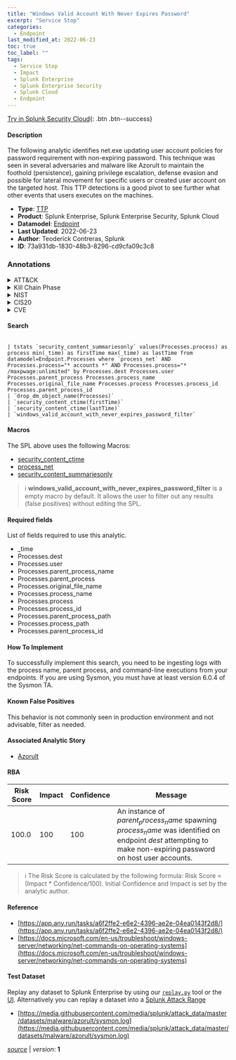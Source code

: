 ```yaml
---
title: "Windows Valid Account With Never Expires Password"
excerpt: "Service Stop"
categories:
  - Endpoint
last_modified_at: 2022-06-23
toc: true
toc_label: ""
tags:
  - Service Stop
  - Impact
  - Splunk Enterprise
  - Splunk Enterprise Security
  - Splunk Cloud
  - Endpoint
---
```




[Try in Splunk Security Cloud](https://www.splunk.com/en_us/cyber-security.html){: .btn .btn--success}

#### Description

The following analytic identifies net.exe updating user account policies for password requirement with non-expiring password. This technique was seen in several adversaries and malware like Azorult to maintain the foothold (persistence), gaining privilege escalation, defense evasion and possible for lateral movement for specific users or created user account on the targeted host. This TTP detections is a good pivot to see further what other events that users executes on the machines.

- **Type**: [TTP](https://github.com/splunk/security_content/wiki/Detection-Analytic-Types)
- **Product**: Splunk Enterprise, Splunk Enterprise Security, Splunk Cloud
- **Datamodel**: [Endpoint](https://docs.splunk.com/Documentation/CIM/latest/User/Endpoint)
- **Last Updated**: 2022-06-23
- **Author**: Teoderick Contreras, Splunk
- **ID**: 73a931db-1830-48b3-8296-cd9cfa09c3c8

### Annotations
<details>
  <summary>ATT&CK</summary>

<div markdown="1">

#### [ATT&CK](https://attack.mitre.org/)

| ID          | Technique   | Tactic         |
| ----------- | ----------- |--------------- |
| [T1489](https://attack.mitre.org/techniques/T1489/) | Service Stop | Impact |

</div>
</details>


<details>
  <summary>Kill Chain Phase</summary>

<div markdown="1">

* Exploitation


</div>
</details>


<details>
  <summary>NIST</summary>

<div markdown="1">

* DE.CM



</div>
</details>

<details>
  <summary>CIS20</summary>

<div markdown="1">

* CIS 3
* CIS 5
* CIS 16



</div>
</details>

<details>
  <summary>CVE</summary>

<div markdown="1">


</div>
</details>


#### Search

```

| tstats `security_content_summariesonly` values(Processes.process) as process min(_time) as firstTime max(_time) as lastTime from datamodel=Endpoint.Processes where `process_net` AND Processes.process="* accounts *" AND Processes.process="* /maxpwage:unlimited" by Processes.dest Processes.user Processes.parent_process Processes.process_name Processes.original_file_name Processes.process Processes.process_id Processes.parent_process_id 
| `drop_dm_object_name(Processes)` 
| `security_content_ctime(firstTime)` 
| `security_content_ctime(lastTime)` 
| `windows_valid_account_with_never_expires_password_filter`
```

#### Macros
The SPL above uses the following Macros:
* [security_content_ctime](https://github.com/splunk/security_content/blob/develop/macros/security_content_ctime.yml)
* [process_net](https://github.com/splunk/security_content/blob/develop/macros/process_net.yml)
* [security_content_summariesonly](https://github.com/splunk/security_content/blob/develop/macros/security_content_summariesonly.yml)

> :information_source:
> **windows_valid_account_with_never_expires_password_filter** is a empty macro by default. It allows the user to filter out any results (false positives) without editing the SPL.



#### Required fields
List of fields required to use this analytic.
* _time
* Processes.dest
* Processes.user
* Processes.parent_process_name
* Processes.parent_process
* Processes.original_file_name
* Processes.process_name
* Processes.process
* Processes.process_id
* Processes.parent_process_path
* Processes.process_path
* Processes.parent_process_id



#### How To Implement
To successfully implement this search, you need to be ingesting logs with the process name, parent process, and command-line executions from your endpoints. If you are using Sysmon, you must have at least version 6.0.4 of the Sysmon TA.
#### Known False Positives
This behavior is not commonly seen in production environment and not advisable, filter as needed.

#### Associated Analytic Story
* [Azorult](/stories/azorult)




#### RBA

| Risk Score  | Impact      | Confidence   | Message      |
| ----------- | ----------- |--------------|--------------|
| 100.0 | 100 | 100 | An instance of $parent_process_name$ spawning $process_name$ was identified on endpoint $dest$ attempting to make non-expiring password on host user accounts. |


> :information_source:
> The Risk Score is calculated by the following formula: Risk Score = (Impact * Confidence/100). Initial Confidence and Impact is set by the analytic author.


#### Reference

* [https://app.any.run/tasks/a6f2ffe2-e6e2-4396-ae2e-04ea0143f2d8/](https://app.any.run/tasks/a6f2ffe2-e6e2-4396-ae2e-04ea0143f2d8/)
* [https://docs.microsoft.com/en-us/troubleshoot/windows-server/networking/net-commands-on-operating-systems](https://docs.microsoft.com/en-us/troubleshoot/windows-server/networking/net-commands-on-operating-systems)



#### Test Dataset
Replay any dataset to Splunk Enterprise by using our [`replay.py`](https://github.com/splunk/attack_data#using-replaypy) tool or the [UI](https://github.com/splunk/attack_data#using-ui).
Alternatively you can replay a dataset into a [Splunk Attack Range](https://github.com/splunk/attack_range#replay-dumps-into-attack-range-splunk-server)

* [https://media.githubusercontent.com/media/splunk/attack_data/master/datasets/malware/azorult/sysmon.log](https://media.githubusercontent.com/media/splunk/attack_data/master/datasets/malware/azorult/sysmon.log)



[*source*](https://github.com/splunk/security_content/tree/develop/detections/endpoint/windows_valid_account_with_never_expires_password.yml) \| *version*: **1**